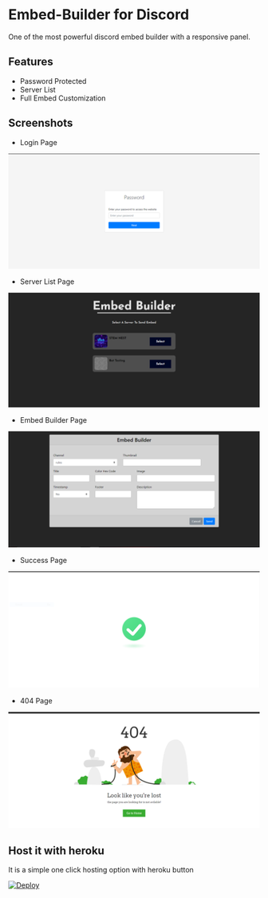 # Embed-Builder for Discord

One of the most powerful discord embed builder with a responsive panel.

## Features
- Password Protected 
- Server List 
- Full Embed Customization 

## Screenshots

- Login Page

<img src="./screenshots/login.png">

- Server List Page

<img src="./screenshots/server.png">

- Embed Builder Page

<img src="./screenshots/embed.png">

- Success Page

<img src="./screenshots/success.png">

- 404 Page

<img src="./screenshots/404.png">

## Host it with heroku 

It is a simple one click hosting option with heroku button

[![Deploy](https://www.herokucdn.com/deploy/button.svg)](https://heroku.com/deploy?template=https://github.com/Max2408/Embed-Builder)
